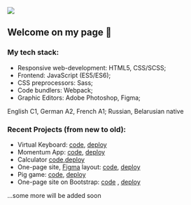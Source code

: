 
![](https://a.radikal.ru/a22/2011/d4/81ea2446066d.png)
## Welcome on my page 👋 

### My tech stack:
* Responsive web-development: HTML5, CSS/SCSS;
* Frontend: JavaScript (ES5/ES6);
* CSS preprocessors: Sass;
* Code bundlers: Webpack;
* Graphic Editors: Adobe Photoshop, Figma;

English C1, German A2, French A1; Russian, Belarusian native

### Recent Projects (from new to old):
* Virtual Keyboard: [code](https://github.com/ya-stefaniya/virtual-keyboard), 
[deploy](https://ya-stefaniya.github.io/virtual-keyboard/)
* Momentum App: [code](https://github.com/ya-stefaniya/momentum), [deploy](https://ya-stefaniya.github.io/momentum/)
* Calculator [code](https://github.com/ya-stefaniya/calculator),[deploy](https://rolling-scopes-school.github.io/ya-stefaniya-JS2020Q3/calculator/)
* One-page site, [Figma](figma.com/file/2Zev0HVCKABbZoAsuWTdcD/webdev_newVersion(19.09)?node-id=1%3A5) layout:  [code](https://github.com/ya-stefaniya/Web_Dev), [deploy](https://ya-stefaniya.github.io/Web_Dev)
* Pig game: [code](https://github.com/ya-stefaniya/piggame/tree/master), [deploy](https://ya-stefaniya.github.io/piggame/)
* One-page site on Bootstrap: [code](https://github.com/ya-stefaniya/one-page-dentist) , [deploy](https://ya-stefaniya.github.io/one-page-dentist/)

...some more will be added soon
